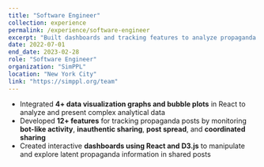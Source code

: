 ```yaml
---
title: "Software Engineer"
collection: experience
permalink: /experience/software-engineer
excerpt: "Built dashboards and tracking features to analyze propaganda spread across social media using React and D3.js."
date: 2022-07-01
end_date: 2023-02-28
role: "Software Engineer"
organization: "SimPPL"
location: "New York City"
link: "https://simppl.org/team"
---
```


- Integrated **4+ data visualization graphs and bubble plots** in React to analyze and present complex analytical data  
- Developed **12+ features** for tracking propaganda posts by monitoring **bot-like activity**, **inauthentic sharing**, **post spread**, and **coordinated sharing**  
- Created interactive **dashboards using React and D3.js** to manipulate and explore latent propaganda information in shared posts
